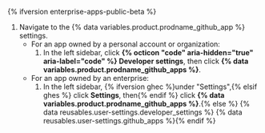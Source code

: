 {% ifversion enterprise-apps-public-beta %}
1. Navigate to the {% data variables.product.prodname_github_app %} settings.
   * For an app owned by a personal account or organization:
     1. In the left sidebar, click **{% octicon "code" aria-hidden="true" aria-label="code" %} Developer settings**, then click **{% data variables.product.prodname_github_apps %}**.
   * For an app owned by an enterprise:
     1. In the left sidebar, {% ifversion ghec %}under "Settings",{% elsif ghes %} click **Settings**, then{% endif %} click **{% data variables.product.prodname_github_apps %}**.{% else %}
{% data reusables.user-settings.developer_settings %}
{% data reusables.user-settings.github_apps %}{% endif %}
